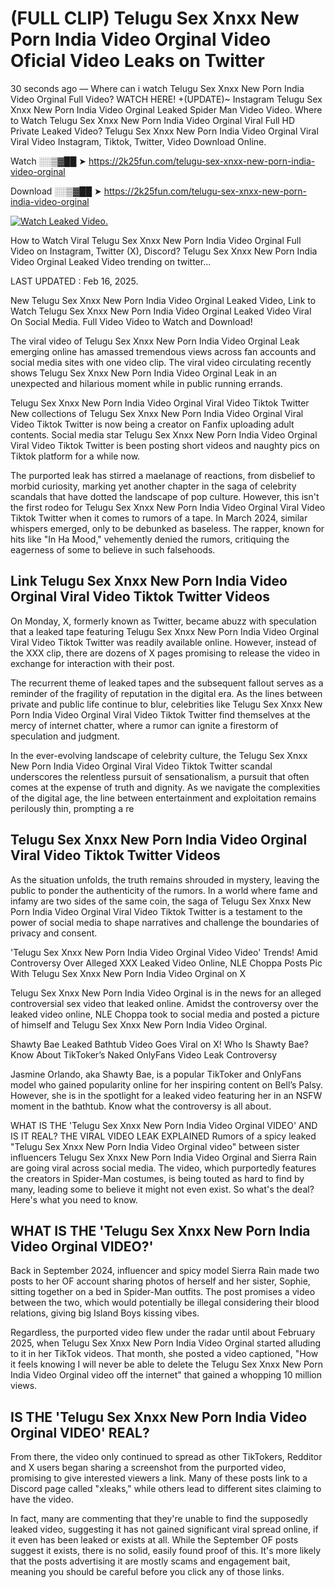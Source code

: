 # (FULL CLIP) Telugu Sex Xnxx New Porn India Video Orginal Video Oficial Video Leaks on Twitter

30 seconds ago — Where can i watch Telugu Sex Xnxx New Porn India Video Orginal Full Video? WATCH HERE! +(UPDATE)~ Instagram Telugu Sex Xnxx New Porn India Video Orginal Leaked Spider Man Video Video. Where to Watch Telugu Sex Xnxx New Porn India Video Orginal Viral Full HD Private Leaked Video? Telugu Sex Xnxx New Porn India Video Orginal Viral Viral Video Instagram, Tiktok, Twitter, Video Download Online.

Watch ░░▒▓██ ➤ https://2k25fun.com/telugu-sex-xnxx-new-porn-india-video-orginal

Download ░░▒▓██ ➤ https://2k25fun.com/telugu-sex-xnxx-new-porn-india-video-orginal

[![Watch Leaked Video.](https://miro.medium.com/v2/resize:fit:828/format:webp/1*cilzJN44JGOrTw9NJCrNHA.gif "Watch Leaked Video")](https://2k25fun.com/telugu-sex-xnxx-new-porn-india-video-orginal)

How to Watch Viral Telugu Sex Xnxx New Porn India Video Orginal Full Video on Instagram, Twitter (X), Discord? Telugu Sex Xnxx New Porn India Video Orginal Leaked Video trending on twitter...

LAST UPDATED : Feb 16, 2025.

New Telugu Sex Xnxx New Porn India Video Orginal Leaked Video, Link to Watch Telugu Sex Xnxx New Porn India Video Orginal Leaked Video Viral On Social Media. Full Video Video to Watch and Download!

The viral video of Telugu Sex Xnxx New Porn India Video Orginal Leak emerging online has amassed tremendous views across fan accounts and social media sites with one video clip. The viral video circulating recently shows Telugu Sex Xnxx New Porn India Video Orginal Leak in an unexpected and hilarious moment while in public running errands.

Telugu Sex Xnxx New Porn India Video Orginal Viral Video Tiktok Twitter New collections of Telugu Sex Xnxx New Porn India Video Orginal Viral Video Tiktok Twitter is now being a creator on Fanfix uploading adult contents. Social media star Telugu Sex Xnxx New Porn India Video Orginal Viral Video Tiktok Twitter is been posting short videos and naughty pics on Tiktok platform for a while now.

The purported leak has stirred a maelanage of reactions, from disbelief to morbid curiosity, marking yet another chapter in the saga of celebrity scandals that have dotted the landscape of pop culture. However, this isn't the first rodeo for Telugu Sex Xnxx New Porn India Video Orginal Viral Video Tiktok Twitter when it comes to rumors of a tape. In March 2024, similar whispers emerged, only to be debunked as baseless. The rapper, known for hits like "In Ha Mood," vehemently denied the rumors, critiquing the eagerness of some to believe in such falsehoods.

## Link Telugu Sex Xnxx New Porn India Video Orginal Viral Video Tiktok Twitter Videos

On Monday, X, formerly known as Twitter, became abuzz with speculation that a leaked tape featuring Telugu Sex Xnxx New Porn India Video Orginal Viral Video Tiktok Twitter was readily available online. However, instead of the XXX clip, there are dozens of X pages promising to release the video in exchange for interaction with their post.

The recurrent theme of leaked tapes and the subsequent fallout serves as a reminder of the fragility of reputation in the digital era. As the lines between private and public life continue to blur, celebrities like Telugu Sex Xnxx New Porn India Video Orginal Viral Video Tiktok Twitter find themselves at the mercy of internet chatter, where a rumor can ignite a firestorm of speculation and judgment.

In the ever-evolving landscape of celebrity culture, the Telugu Sex Xnxx New Porn India Video Orginal Viral Video Tiktok Twitter scandal underscores the relentless pursuit of sensationalism, a pursuit that often comes at the expense of truth and dignity. As we navigate the complexities of the digital age, the line between entertainment and exploitation remains perilously thin, prompting a re

##  Telugu Sex Xnxx New Porn India Video Orginal Viral Video Tiktok Twitter Videos

As the situation unfolds, the truth remains shrouded in mystery, leaving the public to ponder the authenticity of the rumors. In a world where fame and infamy are two sides of the same coin, the saga of Telugu Sex Xnxx New Porn India Video Orginal Viral Video Tiktok Twitter is a testament to the power of social media to shape narratives and challenge the boundaries of privacy and consent.

'Telugu Sex Xnxx New Porn India Video Orginal Video Video' Trends! Amid Controversy Over Alleged XXX Leaked Video Online, NLE Choppa Posts Pic With Telugu Sex Xnxx New Porn India Video Orginal on X

Telugu Sex Xnxx New Porn India Video Orginal is in the news for an alleged controversial sex video that leaked online. Amidst the controversy over the leaked video online, NLE Choppa took to social media and posted a picture of himself and Telugu Sex Xnxx New Porn India Video Orginal.

Shawty Bae Leaked Bathtub Video Goes Viral on X! Who Is Shawty Bae? Know About TikToker’s Naked OnlyFans Video Leak Controversy

Jasmine Orlando, aka Shawty Bae, is a popular TikToker and OnlyFans model who gained popularity online for her inspiring content on Bell’s Palsy. However, she is in the spotlight for a leaked video featuring her in an NSFW moment in the bathtub. Know what the controversy is all about.

WHAT IS THE 'Telugu Sex Xnxx New Porn India Video Orginal VIDEO' AND IS IT REAL? THE VIRAL VIDEO LEAK EXPLAINED Rumors of a spicy leaked "Telugu Sex Xnxx New Porn India Video Orginal video" between sister influencers Telugu Sex Xnxx New Porn India Video Orginal and Sierra Rain are going viral across social media. The video, which purportedly features the creators in Spider-Man costumes, is being touted as hard to find by many, leading some to believe it might not even exist. So what's the deal? Here's what you need to know.

## WHAT IS THE 'Telugu Sex Xnxx New Porn India Video Orginal VIDEO?'

Back in September 2024, influencer and spicy model Sierra Rain made two posts to her OF account sharing photos of herself and her sister, Sophie, sitting together on a bed in Spider-Man outfits. The post promises a video between the two, which would potentially be illegal considering their blood relations, giving big Island Boys kissing vibes.

Regardless, the purported video flew under the radar until about February 2025, when Telugu Sex Xnxx New Porn India Video Orginal started alluding to it in her TikTok videos. That month, she posted a video captioned, "How it feels knowing I will never be able to delete the Telugu Sex Xnxx New Porn India Video Orginal video off the internet" that gained a whopping 10 million views.

## IS THE 'Telugu Sex Xnxx New Porn India Video Orginal VIDEO' REAL?

From there, the video only continued to spread as other TikTokers, Redditor and X users began sharing a screenshot from the purported video, promising to give interested viewers a link. Many of these posts link to a Discord page called "xleaks," while others lead to different sites claiming to have the video.

In fact, many are commenting that they're unable to find the supposedly leaked video, suggesting it has not gained significant viral spread online, if it even has been leaked or exists at all. While the September OF posts suggest it exists, there is no solid, easily found proof of this. It's more likely that the posts advertising it are mostly scams and engagement bait, meaning you should be careful before you click any of those links.